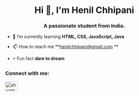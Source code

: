 <h1 align="center">Hi 👋, I'm Henil Chhipani</h1>
<h3 align="center">A passionate student from India.</h3>

- 🌱 I’m currently learning **HTML, CSS, JavaScript, Java**

- 📫 How to reach me **henilchhipani@gmail.com **

- ⚡ Fun fact **dare to dream**

<h3 align="left">Connect with me:</h3>
<a href="https://www.facebook.com/hj.chhipani/"><omg src="https://cdn1.iconfinder.com/data/icons/social-media-rounded-corners/512/Rounded_Facebook_svg-512.png"></a>
<a href="https://linkedin.com/in/henil-chhipani" target="blank"><img align="center" src="https://raw.githubusercontent.com/rahuldkjain/github-profile-readme-generator/master/src/images/icons/Social/linked-in-alt.svg" alt="shyam delvadiya" height="30" width="40" /></a>
<!--
**Henil-chhipani/Henil-chhipani** is a ✨ _special_ ✨ repository because its `README.md` (this file) appears on your GitHub profile.

Here are some ideas to get you started:

- 🔭 I’m currently working on ...
- 🌱 I’m currently learning ...
- 👯 I’m looking to collaborate on ...
- 🤔 I’m looking for help with ...
- 💬 Ask me about ...
- 📫 How to reach me: ...
- 😄 Pronouns: ...
- ⚡ Fun fact: ...
-->
